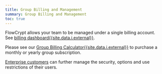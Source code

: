 ```yaml
---
title: Group Billing and Management
summary: Group Billing and Management
toc: true
---
```


FlowCrypt allows your team to be managed under a single billing account. See [billing dashboard{{site.data.i.external}}](https://flowcrypt.com/billing?page=dashboard).

Please see our <a href="https://flowcrypt.com/billing#calculator">Group Billing Calculator{{site.data.i.external}}</a> to purchase a monthly or yearly group subscription.

[Enterprise customers](enterprise.html) can further manage the security, options and use restrictions of their users.